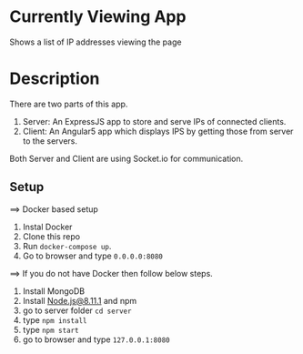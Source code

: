 # Currently Viewing App

Shows a list of IP addresses viewing the page

# Description
There are two parts of this app.
1. Server: An ExpressJS app to store and serve IPs of connected clients. 
2. Client: An Angular5 app which displays IPS by getting those from server to the servers.

Both Server and Client are using Socket.io for communication.

## Setup
==> Docker based setup
1. Instal Docker
1. Clone this repo
3. Run `docker-compose up`.
4. Go to browser and type `0.0.0.0:8080`

==> If you do not have Docker then follow below steps.
1. Install MongoDB
2. Install Node.js@8.11.1 and npm
3. go to server folder  `cd server`
4. type `npm install`
5. type `npm start`
6. go to browser and type `127.0.0.1:8080`